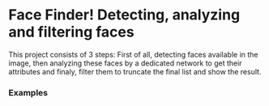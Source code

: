 # Face Finder! Detecting, analyzing and filtering faces
This project consists of 3 steps: First of all, detecting faces available in the image, then analyzing these faces by a dedicated network to get their attributes and finaly, filter them to truncate the final list and show the result. 

### Examples

